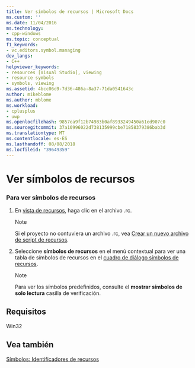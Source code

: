 ```yaml
---
title: Ver símbolos de recursos | Microsoft Docs
ms.custom: ''
ms.date: 11/04/2016
ms.technology:
- cpp-windows
ms.topic: conceptual
f1_keywords:
- vc.editors.symbol.managing
dev_langs:
- C++
helpviewer_keywords:
- resources [Visual Studio], viewing
- resource symbols
- symbols, viewing
ms.assetid: 4bcc06d9-7d36-486a-8a37-71da0541643c
author: mikeblome
ms.author: mblome
ms.workload:
- cplusplus
- uwp
ms.openlocfilehash: 9857ea9f12b74983b0af8933249450a61ed907c0
ms.sourcegitcommit: 37a10996022d738135999cbe71858379386bab3d
ms.translationtype: MT
ms.contentlocale: es-ES
ms.lasthandoff: 08/08/2018
ms.locfileid: "39649359"
---
```

# <a name="viewing-resource-symbols"></a>Ver símbolos de recursos
### <a name="to-view-resource-symbols"></a>Para ver símbolos de recursos  
  
1.  En [vista de recursos](../windows/resource-view-window.md), haga clic en el archivo .rc.  
  
    > [!NOTE]
    >  Si el proyecto no contuviera un archivo .rc, vea [Crear un nuevo archivo de script de recursos](../windows/how-to-create-a-resource-script-file.md).  
  
2.  Seleccione **símbolos de recursos** en el menú contextual para ver una tabla de símbolos de recursos en el [cuadro de diálogo símbolos de recursos](../windows/resource-symbols-dialog-box.md).  
  
    > [!NOTE]
    >  Para ver los símbolos predefinidos, consulte el **mostrar símbolos de solo lectura** casilla de verificación.  
  
## <a name="requirements"></a>Requisitos  
 Win32  
  
## <a name="see-also"></a>Vea también  
 [Símbolos: Identificadores de recursos](../windows/symbols-resource-identifiers.md)